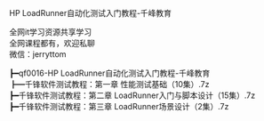HP LoadRunner自动化测试入门教程-千峰教育

全网it学习资源共享学习<br>全网课程都有，欢迎私聊<br>微信：jerryttom<br>

┣━qf0016-HP LoadRunner自动化测试入门教程-千峰教育<br> ┣━千锋软件测试教程：第一章 性能测试基础（10集）.7z<br> ┣━千锋软件测试教程：第二章 LoadRunner入门与脚本设计（15集）.7z<br> ┣━千锋软件测试教程：第三章 LoadRunner场景设计（2集）.7z